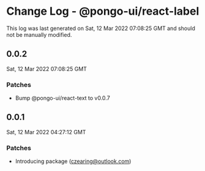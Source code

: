 # Change Log - @pongo-ui/react-label

This log was last generated on Sat, 12 Mar 2022 07:08:25 GMT and should not be manually modified.

<!-- Start content -->

## 0.0.2

Sat, 12 Mar 2022 07:08:25 GMT

### Patches

- Bump @pongo-ui/react-text to v0.0.7

## 0.0.1

Sat, 12 Mar 2022 04:27:12 GMT

### Patches

- Introducing package (czearing@outlook.com)
